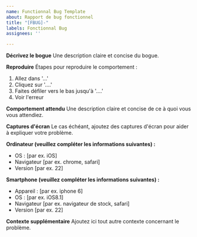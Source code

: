 ```yaml
---
name: Functionnal Bug Template
about: Rapport de bug fonctionnel
title: "[FBUG]-"
labels: Fonctionnal Bug
assignees: ''

---
```


**Décrivez le bogue**
Une description claire et concise du bogue.

**Reproduire**
Étapes pour reproduire le comportement :
1. Allez dans '...'
2. Cliquez sur '....'
3. Faites défiler vers le bas jusqu'à '....'
4. Voir l'erreur

**Comportement attendu**
Une description claire et concise de ce à quoi vous vous attendiez.

**Captures d'écran**
Le cas échéant, ajoutez des captures d'écran pour aider à expliquer votre problème.

**Ordinateur (veuillez compléter les informations suivantes) :**
 - OS : [par ex. iOS]
 - Navigateur [par ex. chrome, safari]
 - Version [par ex. 22]

**Smartphone (veuillez compléter les informations suivantes) :**
 - Appareil : [par ex. iphone 6]
 - OS : [par ex. iOS8.1]
 - Navigateur [par ex. navigateur de stock, safari]
 - Version [par ex. 22]

**Contexte supplémentaire**
Ajoutez ici tout autre contexte concernant le problème.
